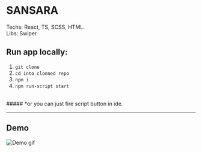 # SANSARA

Techs: React, TS, SCSS, HTML.
<br>
Libs: Swiper

## Run app locally:
1) `git clone`
2) `cd into clonned repo`
3) `npm i`
4) `npm run-script start`
<br>
##### *or you can just fire script button in ide.

<hr>

## Demo
![Demo gif](./demo.gif)
